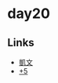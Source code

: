 # day20

## Links

- [凱文](https://rabbittee.github.io/JavaScript30/day20/kevin/)
- [+5](https://rabbittee.github.io/JavaScript30/day20/plusfive/)
